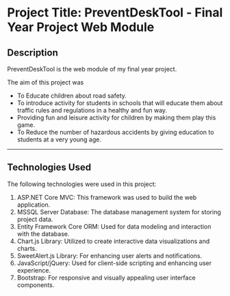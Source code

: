  <h1>Project Title: PreventDeskTool - Final Year Project Web Module</h1>


  <h2 id="description">Description</h2>
    <p>PreventDeskTool is the web module of my final year project.</p>
    The aim of this project was
    <ul>
     <li>To Educate children about road safety.</li>
     <li>To introduce activity for students in schools that will educate them about traffic rules and regulations in a healthy and fun way.</li>
     <li>Providing fun and leisure activity for children by making them play this game.</li>
     <li>To Reduce the number of hazardous accidents by giving education to students at a very young age.  </li>
</li>
    </ul>
   <hr>

   <h2 id="technologies-used">Technologies Used</h2>
    <p>The following technologies were used in this project:</p>
    <ol>
        <li>ASP.NET Core MVC: This framework was used to build the web application.</li>
        <li>MSSQL Server Database: The database management system for storing project data.</li>
        <li>Entity Framework Core ORM: Used for data modeling and interaction with the database.</li>
        <li>Chart.js Library: Utilized to create interactive data visualizations and charts.</li>
        <li>SweetAlert.js Library: For enhancing user alerts and notifications.</li>
        <li>JavaScript/jQuery: Used for client-side scripting and enhancing user experience.</li>
        <li>Bootstrap: For responsive and visually appealing user interface components.</li>
    </ol>
